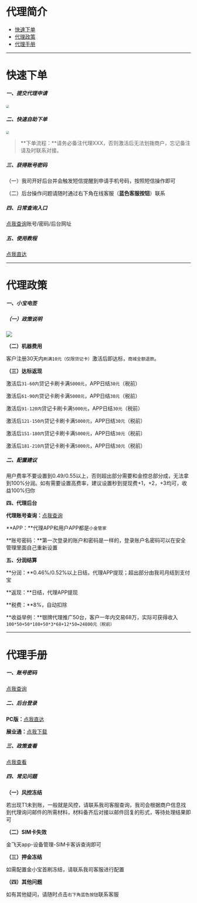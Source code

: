 # 代理简介

- [快速下单](#快速下单)
- [代理政策](#代理政策)
- [代理手册](#代理手册)

---

# 快速下单

##### **一、提交代理申请**

[<img src="https://cos.zjkmkj.com/media/2024/08/20/e03ae8eaa47f1d15da48a478c6d7c9e1-2.webp" style="zoom:50%;" />](http://u.zjkm.xyz/ZFipv)

##### **二、快速自助下单**

[<img src="https://cos.zjkmkj.com/media/2024/08/20/79dcbf1b61d89c8fc8b49f88289ca9de-2.webp" style="zoom:50%;" />](http://kmshop.zjkmkj.com/pages/goods_details/index?id=18)

> **下单流程：**请务必备注代理XXX，否则激活后无法划拨商户，忘记备注请及时联系对接。

##### **三、获得账号密码**

（一）我司开好后台并会触发短信提醒到申请手机号码，按照短信操作即可

（二）后台操作问题请随时通过右下角在线客服（**蓝色客服按钮**）联系

##### **四、日常查询入口**

[点我查询](http://u.zjkmkj.com/QfU36)账号/密码/后台网址

##### **五、使用教程**

[点我直达](tool/jxb.md)

------

# 代理政策

##### **一、小宝电签**

##### **（一）政策说明**

![](https://cos.zjkmkj.com/media/2024/08/20/aa93e8a8e3846788a14e10c712d229f0-2.webp)

**（二）机器费用**

客户注册30天内`刷满10元（仅限贷记卡）`激活后即达标，`商城全额退款`。

**（三）达标返现**

激活后`31-60内`贷记卡刷卡满`5000元`，APP日结`30元`（税前）

激活后`61-90内`贷记卡刷卡满`5000元`，APP日结`30元`（税前）

激活后`91-120内`贷记卡刷卡满`5000元`，APP日结`30元`（税前）

激活后`121-150内`贷记卡刷卡满`5000元`，APP日结`30元`（税前）

激活后`151-180内`贷记卡刷卡满`5000元`，APP日结`30元`（税前）

激活后`181-210内`贷记卡刷卡满`5000元`，APP日结`30元`（税前）

##### 二、配置建议

用户费率不要设置到0.49/0.55以上，否则超出部分需要和金控总部分成，无法拿到100%分润。如有需要设置高费率，建议设置秒到提现费+1，+2，+3均可，收益100%归你

**四、代理后台**

**代理账号查询：**[点我查询](http://u.zjkmkj.com/QfU36)

**APP：**代理APP和用户APP都是`小金管家`

**账号密码：**第一次登录的账户和密码是一样的，登录账户名密码可以在安全管理里面自己重新设置

**五、分润结算**

**分润：**0.46%/0.52%以上日结，代理APP提现；超出部分由我司月结到支付宝

**返现：**日结，代理APP提现

**税费：**8%，自动扣除

**收益举例：**银牌代理推广50台，客户一年内交易68万，实际可获得收入`100*50+50*180+50*3*68+12*50=24800元（税前）`

------

# 代理手册

##### **一、账号密码**

[点我查询](http://u.zjkmkj.com/QfU36)

##### **二、后台登录**

**PC版：**[点我直达](https://provider.mfe88.com/#/dashboard)

**展业通：**[点我下载](https://zhanyetong.mfe88.com/)

##### **三、政策查看**

[点我查看](#代理政策)

##### **四、常见问题**

**（一）风控冻结**

若出现T1未到账，一般就是风控，请联系我司客服查询，我司会根据商户信息找到代理询问邮件的所需材料，材料备齐后对接以邮件回复的形式，等待处理结果即可

**（二）SIM卡失效**

金飞天app-设备管理-SIM卡客诉查询即可

**（三）押金冻结**

如需配置金小宝首刷冻结，请联系我司客服进行配置

**（四）其他问题**

如有其他疑问，请随时点击`右下角蓝色按钮`联系客服